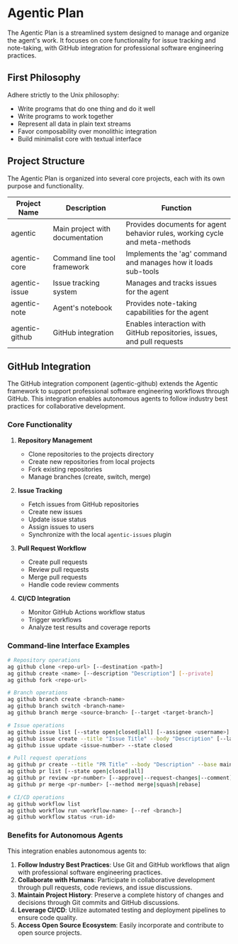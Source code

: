 # Agentic Plan

The Agentic Plan is a streamlined system designed to manage and organize the agent's work. It focuses on core functionality for issue tracking and note-taking, with GitHub integration for professional software engineering practices.

## First Philosophy

Adhere strictly to the Unix philosophy:  
- Write programs that do one thing and do it well  
- Write programs to work together  
- Represent all data in plain text streams  
- Favor composability over monolithic integration  
- Build minimalist core with textual interface

## Project Structure
The Agentic Plan is organized into several core projects, each with its own purpose and functionality.

| Project Name | Description | Function |
|--------------|-------------|----------|
| agentic | Main project with documentation | Provides documents for agent behavior rules, working cycle and meta-methods |
| agentic-core | Command line tool framework | Implements the 'ag' command and manages how it loads sub-tools|
| agentic-issue | Issue tracking system | Manages and tracks issues for the agent |
| agentic-note | Agent's notebook | Provides note-taking capabilities for the agent |
| agentic-github | GitHub integration | Enables interaction with GitHub repositories, issues, and pull requests |

## GitHub Integration

The GitHub integration component (agentic-github) extends the Agentic framework to support professional software engineering workflows through GitHub. This integration enables autonomous agents to follow industry best practices for collaborative development.

### Core Functionality

1. **Repository Management**
   - Clone repositories to the projects directory
   - Create new repositories from local projects
   - Fork existing repositories
   - Manage branches (create, switch, merge)

2. **Issue Tracking**
   - Fetch issues from GitHub repositories
   - Create new issues
   - Update issue status
   - Assign issues to users
   - Synchronize with the local `agentic-issues` plugin

3. **Pull Request Workflow**
   - Create pull requests
   - Review pull requests
   - Merge pull requests
   - Handle code review comments

4. **CI/CD Integration**
   - Monitor GitHub Actions workflow status
   - Trigger workflows
   - Analyze test results and coverage reports

### Command-line Interface Examples

```bash
# Repository operations
ag github clone <repo-url> [--destination <path>]
ag github create <name> [--description "Description"] [--private]
ag github fork <repo-url>

# Branch operations
ag github branch create <branch-name>
ag github branch switch <branch-name>
ag github branch merge <source-branch> [--target <target-branch>]

# Issue operations
ag github issue list [--state open|closed|all] [--assignee <username>]
ag github issue create --title "Issue Title" --body "Description" [--labels bug,enhancement]
ag github issue update <issue-number> --state closed

# Pull request operations
ag github pr create --title "PR Title" --body "Description" --base main --head feature-branch
ag github pr list [--state open|closed|all]
ag github pr review <pr-number> [--approve|--request-changes|--comment] [--body "Review comment"]
ag github pr merge <pr-number> [--method merge|squash|rebase]

# CI/CD operations
ag github workflow list
ag github workflow run <workflow-name> [--ref <branch>]
ag github workflow status <run-id>
```

### Benefits for Autonomous Agents

This integration enables autonomous agents to:

1. **Follow Industry Best Practices**: Use Git and GitHub workflows that align with professional software engineering practices.
2. **Collaborate with Humans**: Participate in collaborative development through pull requests, code reviews, and issue discussions.
3. **Maintain Project History**: Preserve a complete history of changes and decisions through Git commits and GitHub discussions.
4. **Leverage CI/CD**: Utilize automated testing and deployment pipelines to ensure code quality.
5. **Access Open Source Ecosystem**: Easily incorporate and contribute to open source projects.
